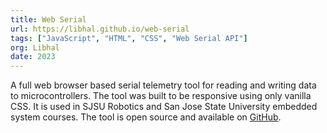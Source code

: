 ```yaml
---
title: Web Serial
url: https://libhal.github.io/web-serial
tags: ["JavaScript", "HTML", "CSS", "Web Serial API"]
org: Libhal
date: 2023
---
```


A full web browser based serial telemetry tool for reading and writing data to microcontrollers. The tool was built to be responsive using only vanilla CSS. It is used in SJSU Robotics and San Jose State University embedded system courses. The tool is open source and available on [GitHub](https://github.com/libhal/web-serial).
